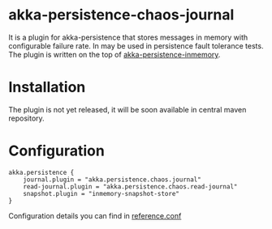 akka-persistence-chaos-journal
==============================

It is a plugin for akka-persistence that stores messages in memory with configurable failure rate. In may be used in persistence fault tolerance tests. The plugin is written on the top of [akka-persistence-inmemory][1].

Installation
============

The plugin is not yet released, it will be soon available in central maven repository.

Configuration
=============

```
akka.persistence {
    journal.plugin = "akka.persistence.chaos.journal"
    read-journal.plugin = "akka.persistence.chaos.read-journal"
    snapshot.plugin = "inmemory-snapshot-store"
}
```

Configuration details you can find in [reference.conf][2]

[1]: https://github.com/dnvriend/akka-persistence-inmemory
[2]: src/main/resources/reference.conf

